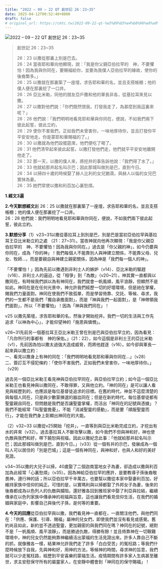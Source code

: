 ```yaml
---
title: "2022 – 09 – 22 QT 創世記 26：23~35"
date: 2025-04-12T00:52:40+0800
draft: false
# original_url: https://cmtc.tw/2022-09-22-qt-%e5%89%b5%e4%b8%96%e8%a8%98-26%ef%bc%9a2335
---
```


![2022 – 09 – 22 QT 創世記 26：23\~35](/images/qt.jpg  "2022 – 09 – 22 QT 創世記 26：23\~35")

> 創世記 26：23\~35
>
> 26：23 以撒從那裏上別是巴去。  
> 26：24 當夜耶和華向他顯現，說：「我是你父親亞伯拉罕的　神，不要懼怕！因為我與你同在，要賜福給你，並要為我僕人亞伯拉罕的緣故，使你的後裔繁多。」  
> 26：25 以撒就在那裏築了一座壇，求告耶和華的名，並且支搭帳棚；他的僕人便在那裏挖了一口井。  
> 26：26 亞比米勒，同他的朋友亞戶撒和他的軍長非各，從基拉耳來見以撒。  
> 26：27 以撒對他們說：「你們既然恨我，打發我走了，為甚麼到我這裏來呢？」  
> 26：28 他們說：「我們明明地看見耶和華與你同在，便說，不如我們兩下彼此起誓，彼此立約，  
> 26：29 使你不害我們，正如我們未曾害你，一味地厚待你，並且打發你平平安安地走。你是蒙耶和華賜福的了。」  
> 26：30 以撒就為他們設擺筵席，他們便吃了喝了。  
> 26：31 他們清早起來彼此起誓。以撒打發他們走，他們就平平安安地離開他走了。  
> 26：32 那一天，以撒的僕人來，將挖井的事告訴他說：「我們得了水了。」  
> 26：33 他就給那井起名叫示巴；因此那城叫做別是巴，直到今日。  
> 26：34 以掃四十歲的時候娶了赫人比利的女兒猶滴，與赫人以倫的女兒巴實抹為妻。  
> 26：35 她們常使以撒和利百加心裏愁煩。

**1.經文3遍**

**2.今天默想經文**創 26：25 以撒就在那裏築了一座壇，求告耶和華的名，並且支搭帳棚；他的僕人便在那裏挖了一口井。  
26：28 他們說：我們明明地看見耶和華與你同在，便說，不如我們兩下彼此起誓，彼此立約。

**3.默想分享**（1）v23\~31以撒從基拉耳上到別是巴，別是巴是當初亞伯拉罕與基拉耳王亞比米勒立約之處 （21：27\~31）。當夜神就向他再次顯現：「我是你父親亞伯拉罕的　神，不要懼怕！因為我與你同在。」過去是「你父親的神」，如今仍要與你同在，成為「你的神」！我們每個人不能靠別人與神建立關係，不能靠父母、兒女、牧師…，而是要親自與神建立親密關係，因為神是「我們每一個人的神」。

「不要懼怕！」因為先前以撒遇到非利士人的嫉妒（v14）、亞比米勒的驅趕（v16）、非利士人的逼迫，從「相爭」到「為敵」（v20\~21），神其實一直都與以撒同在。有時候我們誤以為有神同在，我們就會一帆風順，風平浪靜，但顯然不是如此。神同在是在任何光景中，神允許我們經歷一切的好壞環境，但是祂在掌權，賜我們力量面對。神同在使我們不致孤單，而是學習倚靠、交託、等候、尋求，我們的一生都不是我們「獨自承擔面對」，而是「神與我們一起面對」，是「神帶領我們面對」，所以「不要懼怕」！因為「神與我們同在」！

v25 以撒先築壇，求告耶和華的名，然後才開始挖井。我們一切的生活與工作先追求「以神為中心」，才能仰望神的「施恩與憐憫」。

v26\~31先前另一個基拉耳王亞比米勒王曾在別是巴與亞伯拉罕立約，因為看見：「凡你所行的事都有　神的保佑。」（21：22），如今這個是非利士王的亞比米勒（v1），先前因為怕以撒太過強大造成威脅，而將他趕逐（v16）。如今卻與軍長一起來與以撒立約：  
一、看見以撒身上有神的同在：「我們明明地看見耶和華與你同在…」（v28）  
二、簽訂互不侵犯條約：「使你不害我們，正如我們未曾害你，一味地厚待你。」（v29）

過去另一個亞比米勒王看見神與亞伯拉罕同在，與亞伯拉罕立約；如今這一個亞比米勒王也看見神與以撒同在，不敢得罪，又與他立約。「神的同在」是可以讓人看見與經歷到的，也應該是每位基督徒追求的目標。在舊約時代，神並不這麼清楚的與每個人同在，只是與少數蒙揀選的器皿同在；但是在新約時代，每位基督徒都有聖靈親自同在，但問題是我們是否讓聖靈掌權，而活出「神同在的記號與憑據」？我們不能經常「叫聖靈擔憂」，不能「消滅聖靈的感動」，而是要「順服聖靈而行」，才能在我們身上彰顯出神同在的大能。

（2）v32\~33 以撒從v25開始「挖井」，一直等到與亞比米勒完成立約，才挖出有水的井來（v32）。過去基拉耳人不斷攻擊以撒，如今我們不但與神和好，神也使仇敵與我們和好，帶下饒恕與祝福，因此以撒紀念此事：「他就給那井起名叫示巴；因此那城叫做別是巴，直到今日。」（v33）從一個有井的示巴，發展成為一個叫人可以居住的「別是巴城」；這是一個有神同在，與神和好，也與人和好的美好見證。

v34\~35以撒的大兒子以掃，40歲娶了二個迦南當地女子為妻，卻造成以撒與利百加為此經常「心裏愁煩」（v35）。因為神給亞伯拉罕的應許，是要教導子孫後裔敬畏神，遵行神的話；所以亞伯拉罕千辛萬古，也要幫以撒從本家中娶妻利百加，好維持家族中信仰的純正。可惜的是，以實瑪利與以掃都娶了外邦女子為妻，後來的後裔都成為以色列人的仇敵與攔阻。還好雅各回到雅班家中娶了利亞與拉結，繼續傳承在以色列家族中傳承神的祝福與旨意，這也讓我們看見信仰生活，在我們的婚姻與家庭中，影響自己與後代子孫，是何等的重要。

**4.今天的回應**從亞伯拉罕與以撒，我們看見神一直都在，一直關注他們，與他們同在：「供應、保護、引導、賜福」屬神的兒女們，即使我們並沒有看見或感覺。舊約尚且如此，新約豈不透過聖靈，更加親密的與我們同在嗎？神同在的記號，絕對不是「一帆風順、風平浪靜」，而是勝過仇敵，得勝有餘！並且倚靠神在一切鞎難環境中，神的兒女仍然能夠靠神繼續活出蒙福的生活見證出來。許多人靠自己不斷的抓，就像雅各一樣，結果神允許我們走了許多「白白受苦」的冤枉路；等我們什麼時候放下自我，先與神和好，用神的方法，等候神的時間，尋求神的旨意，我們就可以少走冤枉路，經歷到平安喜樂的蒙福生活。疫情期間有許多家人生病甚至離世，求主安慰保守所有的屬靈家人，在安靜中體會到「神同在的保守賜福」！